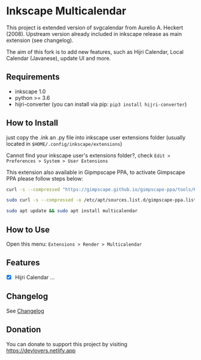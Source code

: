 # Inkscape Multicalendar

This project is extended version of svgcalendar from Aurelio A. Heckert (2008). Upstream version
already included in inkscape release as main extension (see changelog).

The aim of this fork is to add new features, such as Hijri Calendar, Local Calendar (Javanese), update UI and more.

## Requirements

- inkscape 1.0
- python >= 3.6
- hijri-converter (you can install via pip: `pip3 install hijri-converter`)

## How to Install
just copy the .ink an .py file into inkscape user extensions folder
(usually located in `$HOME/.config/inkscape/extensions`)

Cannot find your inkscape user's extensions folder?, 
check `Edit > Preferences > System > User Extensions`

This extension also available in Gipmpscape PPA, to activate Gimpscape PPA please follow steps below:

```bash
curl -s --compressed "https://gimpscape.github.io/gimpscape-ppa/tools/KEY.gpg" | sudo apt-key add -

sudo curl -s --compressed -o /etc/apt/sources.list.d/gimpscape-ppa.list "https://gimpscape.github.io/gimpscape-ppa/tools/gimpscape-ppa.list"

sudo apt update && sudo apt install multicalendar
```

## How to Use
Open this menu: `Extensions > Render > Multicalendar`

## Features
- [x] Hijri Calendar 
...

## Changelog
See [Changelog](CHANGELOG.md)

## Donation
You can donate to support this project by visiting https://devlovers.netlify.app
